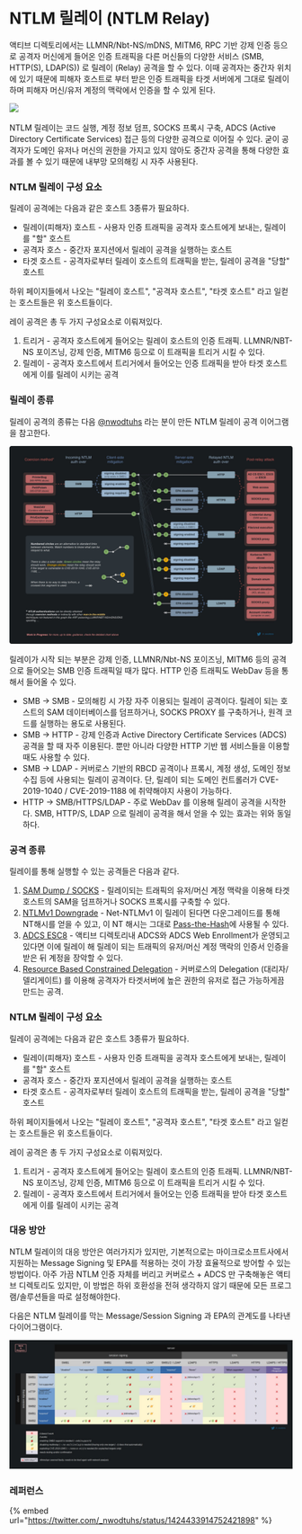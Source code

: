 # NTLM 릴레이 (NTLM Relay)

액티브 디렉토리에서는 LLMNR/Nbt-NS/mDNS, MITM6, RPC 기반 강제 인증 등으로 공격자 머신에게 들어온 인증 트래픽을 다른 머신들의 다양한 서비스 (SMB, HTTP(S), LDAP(S)) 로 릴레이 (Relay) 공격을 할 수 있다. 이때 공격자는 중간자 위치에 있기 때문에 피해자 호스트로 부터 받은 인증 트래픽을 타겟 서버에게 그대로 릴레이하며 피해자 머신/유저 계정의 맥락에서 인증을 할 수 있게 된다.&#x20;

![](../../.gitbook/assets/ntlm-relay-simple.drawio\(1\).png)

NTLM 릴레이는 코드 실행, 계정 정보 덤프, SOCKS 프록시 구축, ADCS (Active Directory Certificate Services) 접근 등의 다양한 공격으로 이어질 수 있다. 굳이 공격자가 도메인 유저나 머신의 권한을 가지고 있지 않아도 중간자 공격을 통해 다양한 효과를 볼 수 있기 때문에 내부망 모의해킹 시 자주 사용된다. &#x20;

### NTLM 릴레이 구성 요소

릴레이 공격에는 다음과 같은 호스트 3종류가 필요하다.&#x20;

* 릴레이(피해자) 호스트 - 사용자 인증 트래픽을 공격자 호스트에게 보내는, 릴레이를 "할" 호스트&#x20;
* 공격자 호스 - 중간자 포지션에서 릴레이 공격을 실행하는 호스트&#x20;
* 타겟 호스트 - 공격자로부터 릴레이 호스트의 트래픽을 받는, 릴레이 공격을 "당할" 호스트&#x20;

하위 페이지들에서 나오는 "릴레이 호스트", "공격자 호스트", "타겟 호스트" 라고 일컫는 호스트들은 위 호스트들이다.&#x20;

레이 공격은 총 두 가지 구성요소로 이뤄져있다.&#x20;

1. 트리거 - 공격자 호스트에게 들어오는 릴레이 호스트의 인증 트래픽. LLMNR/NBT-NS 포이즈닝, 강제 인증, MITM6 등으로 이 트래픽을 트리거 시킬 수 있다. &#x20;
2. 릴레이  - 공격자 호스트에서 트리거에서 들어오는 인증 트래픽을 받아 타겟 호스트에게 이를 릴레이 시키는 공격&#x20;

### 릴레이 종류&#x20;

릴레이 공격의 종류는 다음 [@nwodtuhs](https://twitter.com/\_nwodtuhs/) 라는 분이 만든 NTLM 릴레이 공격 이어그램을 참고한다. &#x20;

![](../../.gitbook/assets/ntlm-relay-nwodtuhs.jpg)

릴레이가 시작 되는 부분은 강제 인증, LLMNR/Nbt-NS 포이즈닝, MITM6 등의 공격으로 들어오는 SMB 인증 트래픽일 때가 많다. HTTP 인증 트래픽도 WebDav 등을 통해서 들어올 수 있다.&#x20;

* SMB -> SMB - 모의해킹 시 가장 자주 이용되는 릴레이 공격이다. 릴레이 되는 호스트의 SAM 데이터베이스를 덤프하거나, SOCKS PROXY 를 구축하거나, 원격 코드를 실행하는 용도로 사용된다.&#x20;
* SMB -> HTTP - 강제 인증과 Active Directory Certificate Services (ADCS) 공격을 할 때 자주 이용된다. 뿐만 아니라 다양한 HTTP 기반 웹 서비스들을 이용할때도 사용할 수 있다.&#x20;
* SMB -> LDAP - 커버로스 기반의 RBCD 공격이나 프록시, 계정 생성, 도메인 정보 수집 등에 사용되는 릴레이 공격이다. 단, 릴레이 되는 도메인 컨트롤러가 CVE-2019-1040 / CVE-2019-1188 에 취약해야지 사용이 가능하다.&#x20;
* HTTP -> SMB/HTTPS/LDAP - 주로 WebDav 를 이용해 릴레이 공격을 시작한다. SMB, HTTP/S, LDAP 으로 릴레이 공격을 해서 얻을 수 있는 효과는 위와 동일하다.&#x20;

### 공격 종류&#x20;

릴레이를 통해 실행할 수 있는 공격들은 다음과 같다. &#x20;

1. [SAM Dump / SOCKS](https://www.xn--hy1b43d247a.com/credential-access/ntlm-relay/smb-to-smb#undefined) - 릴레이되는 트래픽의 유저/머신 계정 맥락을 이용해 타겟 호스트의 SAM을 덤프하거나 SOCKS 프록시를 구축할 수 있다.&#x20;
2. [NTLMv1 Downgrade](../ntlm-downgrade.md) - Net-NTLMv1 이 릴레이 된다면 다운그레이드를 통해 NT해시를 얻을 수 있고, 이 NT 해시는 그대로 [Pass-the-Hash](../../lateral-movement/pass-the-hash.md)에 사용될 수 있다.&#x20;
3. [ADCS ESC8](../../privilege-escalation/ad/adcs.md#esc-8) - 액티브 디렉토리내 ADCS와 ADCS Web Enrollment가 운영되고 있다면 이에 릴레이 해 릴레이 되는 트래픽의 유저/머신 계정 맥락의 인증서 인증을 받은 뒤 계정을 장악할 수 있다.&#x20;
4. [Resource Based Constrained Delegation](../kerberos/rbcd.md) - 커버로스의 Delegation (대리자/델리게이트) 를 이용해 공격자가 타겟서버에 높은 권한의 유저로 접근 가능하게끔 만드는 공격.&#x20;



### NTLM 릴레이 구성 요소

릴레이 공격에는 다음과 같은 호스트 3종류가 필요하다.&#x20;

* 릴레이(피해자) 호스트 - 사용자 인증 트래픽을 공격자 호스트에게 보내는, 릴레이를 "할" 호스트&#x20;
* 공격자 호스 - 중간자 포지션에서 릴레이 공격을 실행하는 호스트&#x20;
* 타겟 호스트 - 공격자로부터 릴레이 호스트의 트래픽을 받는, 릴레이 공격을 "당할" 호스트&#x20;

하위 페이지들에서 나오는 "릴레이 호스트", "공격자 호스트", "타겟 호스트" 라고 일컫는 호스트들은 위 호스트들이다.&#x20;

레이 공격은 총 두 가지 구성요소로 이뤄져있다.&#x20;

1. 트리거 - 공격자 호스트에게 들어오는 릴레이 호스트의 인증 트래픽. LLMNR/NBT-NS 포이즈닝, 강제 인증, MITM6 등으로 이 트래픽을 트리거 시킬 수 있다. &#x20;
2. 릴레이  - 공격자 호스트에서 트리거에서 들어오는 인증 트래픽을 받아 타겟 호스트에게 이를 릴레이 시키는 공격&#x20;

### 대응 방안 &#x20;

NTLM 릴레이의 대응 방안은 여러가지가 있지만, 기본적으로는 마이크로소프트사에서 지원하는 Message Signing 및 EPA를 적용하는 것이 가장 효율적으로 방어할 수 있는 방법이다. 아주 가끔 NTLM 인증 자체를 버리고 커버로스 + ADCS 만 구축해놓은 액티브 디렉토리도 있지만, 이 방법은 하위 호환성을 전혀 생각하지 않기 때문에 모든 프로그램/솔루션들을 따로 설정해야한다.&#x20;

다음은 NTLM 릴레이를 막는 Message/Session Signing 과 EPA의 관계도를 나타낸 다이어그램이다.&#x20;

![\\](../../.gitbook/assets/ntlm-relay-nwodtuhs-2.jpg)



### 레퍼런스&#x20;

{% embed url="https://twitter.com/_nwodtuhs/status/1424433914752421898" %}


